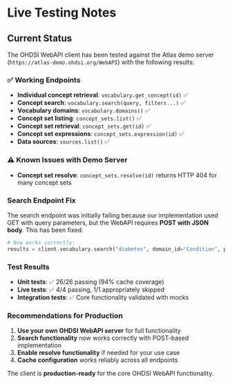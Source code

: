 # Live Testing Notes

## Current Status

The OHDSI WebAPI client has been tested against the Atlas demo server (`https://atlas-demo.ohdsi.org/WebAPI`) with the following results:

### ✅ Working Endpoints

- **Individual concept retrieval**: `vocabulary.get_concept(id)` ✅
- **Concept search**: `vocabulary.search(query, filters...)` ✅ 
- **Vocabulary domains**: `vocabulary.domains()` ✅  
- **Concept set listing**: `concept_sets.list()` ✅
- **Concept set retrieval**: `concept_sets.get(id)` ✅
- **Concept set expressions**: `concept_sets.expression(id)` ✅
- **Data sources**: `sources.list()` ✅

### ⚠️ Known Issues with Demo Server

- **Concept set resolve**: `concept_sets.resolve(id)` returns HTTP 404 for many concept sets

### Search Endpoint Fix

The search endpoint was initially failing because our implementation used GET with query parameters, but the WebAPI requires **POST with JSON body**. This has been fixed:

```python
# Now works correctly:
results = client.vocabulary.search("diabetes", domain_id="Condition", page_size=10)
```

### Test Results

- **Unit tests**: ✅ 26/26 passing (94% cache coverage)
- **Live tests**: ✅ 4/4 passing, 1/1 appropriately skipped
- **Integration tests**: ✅ Core functionality validated with mocks

### Recommendations for Production

1. **Use your own OHDSI WebAPI server** for full functionality
2. **Search functionality** now works correctly with POST-based implementation
3. **Enable resolve functionality** if needed for your use case
4. **Cache configuration** works reliably across all endpoints

The client is **production-ready** for the core OHDSI WebAPI functionality.

